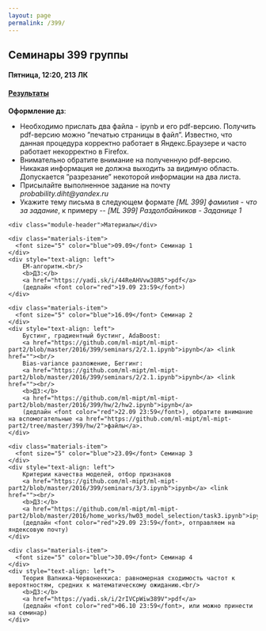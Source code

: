 ```yaml
---
layout: page
permalink: /399/
---
```



## Семинары 399 группы

#### Пятница, 12:20, 213 ЛК

#### <a href="https://docs.google.com/spreadsheets/d/1ihJ8sQ8xF_LLSBUN-36mcC8YlFXScqF-RZ7QcERZrGo/edit#gid=1380258266">Результаты</a>

**Оформление дз**:
<ul>
  <li>Необходимо прислать два файла - ipynb и его pdf-версию. Получить pdf-версию можно ”печатью страницы в файл”. Известно, что данная процедура корректно работает в Яндекс.Браузере и часто работает некорректно в Firefox.</li>
  <li>Внимательно обратите внимание на полученную pdf-версию. Никакая информация не должна выходить за видимую область. Допускается ”разрезание” некоторой информации на два листа.</li>
  <li>Присылайте выполненное задание на почту <i>probability.diht@yandex.ru</i></li>
  <li>Укажите тему письма в следующем формате <i>[ML 399] фамилия - что за задание</i>, к примеру -- <i>[ML 399] Раздолбайников - Заданице 1</i></li>
</ul>


<div class="home">
  <div class="materials-wrap">

    <div class="module-header">Материалы</div>
    
    <div class="materials-item">
      <font size="5" color="blue">09.09</font> Семинар 1
    </div>
    <div style="text-align: left">
        EM-алгоритм.<br/>
        <b>ДЗ:</b>
        <a href="https://yadi.sk/i/44ReAHVvw38R5">pdf</a> 
        (дедлайн <font color="red">19.09 23:59</font>)
    </div>

    <div class="materials-item">
      <font size="5" color="blue">16.09</font> Семинар 2
    </div>
    <div style="text-align: left">
        Бустинг, градиентный бустинг, AdaBoost:
        <a href="https://github.com/ml-mipt/ml-mipt-part2/blob/master/2016/399/seminars/2/2.1.ipynb">ipynb</a> <link href=""><br/>
        Bias-variance разложение, Беггинг:
        <a href="https://github.com/ml-mipt/ml-mipt-part2/blob/master/2016/399/seminars/2/2.1.ipynb">ipynb</a> <link href=""><br/>
        <b>ДЗ:</b>
        <a href="https://github.com/ml-mipt/ml-mipt-part2/blob/master/2016/399/hw/2/hw2.ipynb">ipynb</a> 
        (дедлайн <font color="red">22.09 23:59</font>), обратите внимание на вспомогательные <a href="https://github.com/ml-mipt/ml-mipt-part2/tree/master/399/hw/2">файлы</a>.
    </div>
    
    <div class="materials-item">
      <font size="5" color="blue">23.09</font> Семинар 3
    </div>
    <div style="text-align: left">
        Критерии качества моделей, отбор признаков
        <a href="https://github.com/ml-mipt/ml-mipt-part2/blob/master/2016/399/seminars/3/3.ipynb">ipynb</a> <link href=""><br/>
        <b>ДЗ:</b>
        <a href="https://github.com/ml-mipt/ml-mipt-part2/blob/master/2016/home_works/hw03_model_selection/task3.ipynb">ipynb</a> 
        (дедлайн <font color="red">29.09 23:59</font>, отправляем на яндексовую почту)
    </div>
    
    <div class="materials-item">
      <font size="5" color="blue">30.09</font> Семинар 4
    </div>
    <div style="text-align: left">
        Теория Вапника-Червоненкиса: равномерная сходимость частот к вероятностям, средних к математическому ожиданию.<br/>
        <b>ДЗ:</b>
        <a href="https://yadi.sk/i/2rIVCpWiw389V">pdf</a> 
        (дедлайн <font color="red">06.10 23:59</font>, или можно принести на семинар)
    </div>

   

  </div>
</div>

